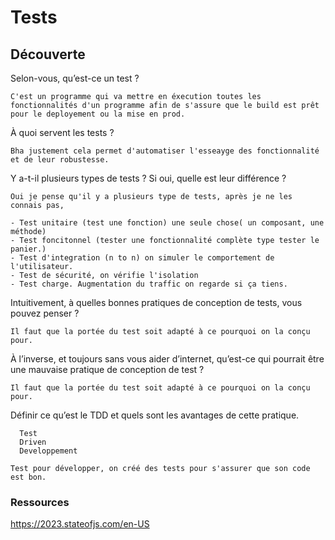 # Tests

## Découverte

Selon-vous, qu’est-ce un test ?

	C'est un programme qui va mettre en éxecution toutes les fonctionnalités d'un programme afin de s'assure que le build est prêt pour le deployement ou la mise en prod. 

À quoi servent les tests ?

    Bha justement cela permet d'automatiser l'esseayge des fonctionnalité et de leur robustesse. 

Y a-t-il plusieurs types de tests ? Si oui, quelle est leur différence ?

    Oui je pense qu'il y a plusieurs type de tests, après je ne les connais pas, 

    - Test unitaire (test une fonction) une seule chose( un composant, une méthode)
    - Test foncitonnel (tester une fonctionnalité complète type tester le panier.)
    - Test d'integration (n to n) on simuler le comportement de l'utilisateur.
    - Test de sécurité, on vérifie l'isolation 
    - Test charge. Augmentation du traffic on regarde si ça tiens.

Intuitivement, à quelles bonnes pratiques de conception de tests, vous pouvez penser ?

    Il faut que la portée du test soit adapté à ce pourquoi on la conçu pour. 

À l’inverse, et toujours sans vous aider d’internet, qu’est-ce qui pourrait être une mauvaise pratique de conception de test ?

    Il faut que la portée du test soit adapté à ce pourquoi on la conçu pour. 

Définir ce qu’est le TDD et quels sont les avantages de cette pratique.

      Test 
      Driven 
      Developpement

    Test pour développer, on créé des tests pour s'assurer que son code est bon. 


### Ressources 

https://2023.stateofjs.com/en-US
